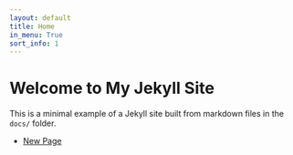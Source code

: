 ```yaml
---
layout: default
title: Home
in_menu: True
sort_info: 1
---
```


# Welcome to My Jekyll Site

This is a minimal example of a Jekyll site built from markdown files in the `docs/` folder.

- [New Page](newpage.html)
